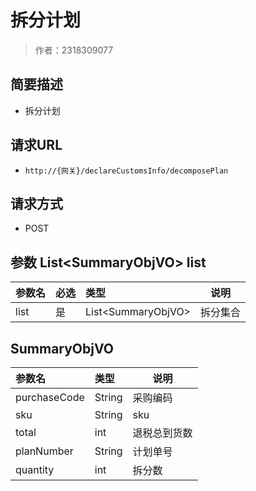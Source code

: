 # 拆分计划

> 作者：2318309077

## 简要描述

- 拆分计划

## 请求URL
- `http://{网关}/declareCustomsInfo/decomposePlan `
  
## 请求方式
- POST 

## 参数 List&lt;SummaryObjVO> list

|参数名|必选|类型|说明|
|:----    |:---|:----- |-----   |
|list |是  |List&lt;SummaryObjVO>  |拆分集合   |


## SummaryObjVO

|参数名|类型|说明|
|:-----  |:-----|-----                           |
|purchaseCode |String  |采购编码|
|sku |String  |sku |
|total |int  |退税总到货数|
|planNumber |String  |计划单号|
|quantity |int  |拆分数 |